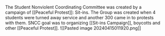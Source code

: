The Student Nonviolent Coordinating Committee was created by a campaign of [[Peaceful Protest]]: Sit-ins. The Group was created when 4 students were turned away service and another 300 came in to protests with them. SNCC goal was to organizing [[Sit-ins Campaign]], boycotts and other [[Peaceful Protest]].
![[Pasted image 20240415011920.png]]